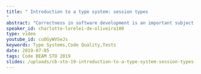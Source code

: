 ```yaml
---
title: " Introduction to a type system: session types
"
abstract: "Correctness in software development is an important subject that has been explored by the academy and by the industry. How to ensure that your program cannot fail ? How to ensure that what you're developing will work as expected without unwanted side-effects ? etc."
speaker_id: charlotte-lorelei-de-oliveira100
type: video
youtube_id: cuOGyWVSeJs
keywords: Type Systems,Code Quality,Tests
date: 2019-07-05
tags: Code BEAM STO 2019
slides: /uploads/cb-sto-19-introduction-to-a-type-system-session-types-charlotte-lorelei-de-oliveira-compressed.pdf
---
```


